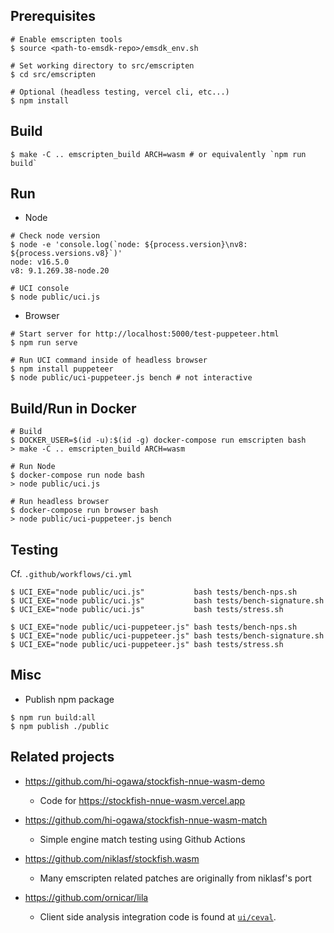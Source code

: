 ## Prerequisites

```
# Enable emscripten tools
$ source <path-to-emsdk-repo>/emsdk_env.sh

# Set working directory to src/emscripten
$ cd src/emscripten

# Optional (headless testing, vercel cli, etc...)
$ npm install
```

## Build

```
$ make -C .. emscripten_build ARCH=wasm # or equivalently `npm run build`
```

## Run

- Node

```
# Check node version
$ node -e 'console.log(`node: ${process.version}\nv8: ${process.versions.v8}`)'
node: v16.5.0
v8: 9.1.269.38-node.20

# UCI console
$ node public/uci.js
```

- Browser

```
# Start server for http://localhost:5000/test-puppeteer.html
$ npm run serve

# Run UCI command inside of headless browser
$ npm install puppeteer
$ node public/uci-puppeteer.js bench # not interactive
```

## Build/Run in Docker

```
# Build
$ DOCKER_USER=$(id -u):$(id -g) docker-compose run emscripten bash
> make -C .. emscripten_build ARCH=wasm

# Run Node
$ docker-compose run node bash
> node public/uci.js

# Run headless browser
$ docker-compose run browser bash
> node public/uci-puppeteer.js bench
```

## Testing

Cf. `.github/workflows/ci.yml`

```
$ UCI_EXE="node public/uci.js"           bash tests/bench-nps.sh
$ UCI_EXE="node public/uci.js"           bash tests/bench-signature.sh
$ UCI_EXE="node public/uci.js"           bash tests/stress.sh

$ UCI_EXE="node public/uci-puppeteer.js" bash tests/bench-nps.sh
$ UCI_EXE="node public/uci-puppeteer.js" bash tests/bench-signature.sh
$ UCI_EXE="node public/uci-puppeteer.js" bash tests/stress.sh
```

## Misc

- Publish npm package

```
$ npm run build:all
$ npm publish ./public
```

## Related projects

- https://github.com/hi-ogawa/stockfish-nnue-wasm-demo

  - Code for https://stockfish-nnue-wasm.vercel.app

- https://github.com/hi-ogawa/stockfish-nnue-wasm-match

  - Simple engine match testing using Github Actions

- https://github.com/niklasf/stockfish.wasm

  - Many emscripten related patches are originally from niklasf's port

- https://github.com/ornicar/lila
  - Client side analysis integration code is found at [`ui/ceval`](https://github.com/ornicar/lila/blob/master/ui/ceval/src/ctrl.ts).
